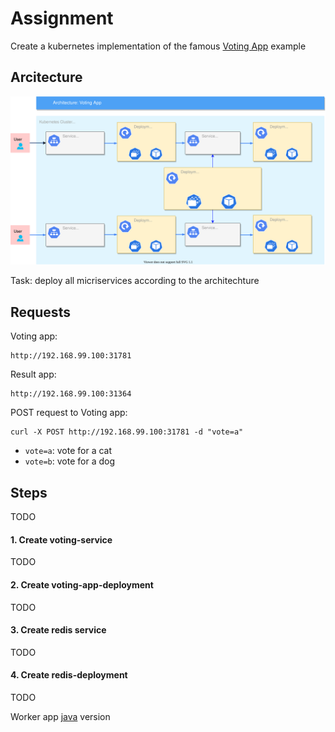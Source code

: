 # Assignment

Create a kubernetes implementation of the famous [Voting App](https://github.com/dockersamples/example-voting-app) example

## Arcitecture

![GitHub Logo](/images/voting_app_1.svg)

Task: deploy all micriservices according to the architechture

## Requests
Voting app:
```
http://192.168.99.100:31781
```

Result app:
```
http://192.168.99.100:31364
```

POST request to Voting app:
```
curl -X POST http://192.168.99.100:31781 -d "vote=a"
```
- `vote=a`: vote for a cat
- `vote=b`: vote for a dog


## Steps
TODO

#### 1. Create voting-service
TODO

#### 2. Create voting-app-deployment
TODO

#### 3. Create redis service
TODO

#### 4. Create redis-deployment
TODO




Worker app [java](https://github.com/dockersamples/example-voting-app/blob/master/worker/src/main/java/worker/Worker.java) version
